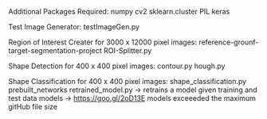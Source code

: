 Additional Packages Required:
    numpy
    cv2
    sklearn.cluster
    PIL
    keras

Test Image Generator:
    testImageGen.py

Region of Interest Creater for 3000 x 12000 pixel images:
    reference-grounf-target-segmentation-project
        ROI-Splitter.py

Shape Detection for 400 x 400 pixel images:
    contour.py
    hough.py

Shape Classification for 400 x 400 pixel images:
    shape_classification.py
    prebuilt_networks
        retrained_model.py -> retrains a model given training and test data
        models -> https://goo.gl/2oD13E
            models exceeeded the maximum gitHub file size
